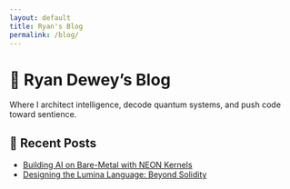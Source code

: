 ```yaml
---
layout: default
title: Ryan's Blog
permalink: /blog/
---
```


<h1>🧠 Ryan Dewey’s Blog</h1>
<p>Where I architect intelligence, decode quantum systems, and push code toward sentience.</p>

<div id="blog-list"></div>

<script src="blog.js"></script>

## 📝 Recent Posts

- [Building AI on Bare-Metal with NEON Kernels](2025-04-18-neon.md)
- [Designing the Lumina Language: Beyond Solidity](2025-04-12-lumina.md)

